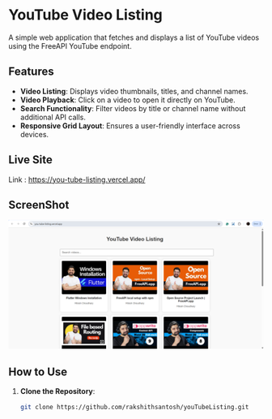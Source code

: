 # YouTube Video Listing

A simple web application that fetches and displays a list of YouTube videos using the FreeAPI YouTube endpoint.

## Features

- **Video Listing**: Displays video thumbnails, titles, and channel names.
- **Video Playback**: Click on a video to open it directly on YouTube.
- **Search Functionality**: Filter videos by title or channel name without additional API calls.
- **Responsive Grid Layout**: Ensures a user-friendly interface across devices.

## Live Site

Link : https://you-tube-listing.vercel.app/

## ScreenShot

![alt text](image.png)

## How to Use

1. **Clone the Repository**:
   ```bash
   git clone https://github.com/rakshithsantosh/youTubeListing.git
   ```
